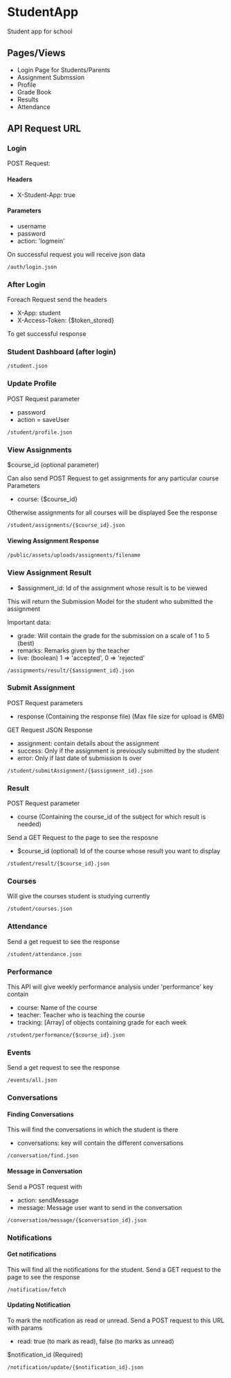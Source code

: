 # StudentApp
Student app for school

## Pages/Views ##
- Login Page for Students/Parents
- Assignment Submssion
- Profile
- Grade Book
- Results
- Attendance
 
## API Request URL ##
### Login ###
POST Request: 

#### Headers ####
- X-Student-App: true

#### Parameters ####
- username
- password
- action: 'logmein'

On successful request you will receive json data 
```
/auth/login.json
```

### After Login ###
Foreach Request send the headers
- X-App: student
- X-Access-Token: {$token_stored}

To get successful response 


### Student Dashboard (after login) ###
```
/student.json
```

### Update Profile ###
POST Request parameter
- password
- action = saveUser
```
/student/profile.json
```

### View Assignments  ###
$course_id (optional parameter)

Can also send POST Request to get assignments for any particular course
Parameters
- course: {$course_id}

Otherwise assignments for all courses will be displayed
See the response

```
/student/assignments/{$course_id}.json
```
#### Viewing Assignment Response ####
```
/public/assets/uploads/assignments/filename
```

### View Assignment Result  ###
- $assignment_id: Id of the assignment whose result is to be viewed

This will return the Submission Model for the student who submitted the assignment

Important data:
- grade: Will contain the grade for the submission on a scale of 1 to 5 (best)
- remarks: Remarks given by the teacher
- live: (boolean) 1 => 'accepted', 0 => 'rejected'

```
/assignments/result/{$assignment_id}.json
```

### Submit Assignment ###
POST Request parameters
- response (Containing the response file) (Max file size for upload is 6MB)

GET Request JSON Response
- assignment: contain details about the assignment
- success: Only if the assignment is previously submitted by the student
- error: Only if last date of submission is over

```
/student/submitAssignment/{$assignment_id}.json
```

###  Result ###
POST Request parameter
- course (Containing the course_id of the subject for which result is needed)

Send a GET Request to the page to see the resposne
- $course_id (optional) Id of the course whose result you want to display
```
/student/result/{$course_id}.json
```

### Courses ###
Will give the courses student is studying currently
```
/student/courses.json
```

### Attendance ###
Send a get request to see the response

```
/student/attendance.json
```

### Performance ###
This API will give weekly performance analysis under 'performance' key contain
- course: Name of the course
- teacher: Teacher who is teaching the course
- tracking: [Array] of objects containing grade for each week

```
/student/performance/{$course_id}.json
```

### Events ###
Send a get request to see the response
```
/events/all.json
```

### Conversations ###

#### Finding Conversations ####
This will find the conversations in which the student is there
- conversations: key will contain the different conversations
```
/conversation/find.json
```

#### Message in Conversation ####
Send a POST request with
- action: sendMessage
- message: Message user want to send in the conversation

```
/conversation/message/{$conversation_id}.json
```

### Notifications ###

#### Get notifications ####
This will find all the notifications for the student. Send a GET request to the page to see the response

```
/notification/fetch
```

#### Updating Notification ####
To mark the notification as read or unread. Send a POST request to this URL with params
- read: true (to mark as read), false (to marks as unread)

$notification_id (Required)
```
/notification/update/{$notification_id}.json
```

